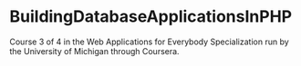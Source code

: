 # BuildingDatabaseApplicationsInPHP
Course 3 of 4 in the Web Applications for Everybody Specialization run by the University of Michigan through Coursera.
